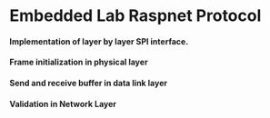 # Embedded Lab Raspnet Protocol

#### Implementation of layer by layer SPI interface.
#### Frame initialization in physical layer
#### Send and receive buffer in data link layer
#### Validation in Network Layer